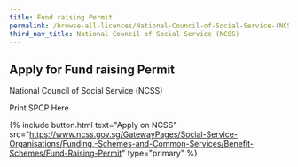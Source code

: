 ```yaml
---
title: Fund raising Permit
permalink: /browse-all-licences/National-Council-of-Social-Service-(NCSS)/Fund-raising-Permit
third_nav_title: National Council of Social Service (NCSS)
---
```


## Apply for Fund raising Permit

National Council of Social Service (NCSS)

Print SPCP Here

{% include button.html text="Apply on NCSS" src="https://www.ncss.gov.sg/GatewayPages/Social-Service-Organisations/Funding,-Schemes-and-Common-Services/Benefit-Schemes/Fund-Raising-Permit" type="primary" %}
